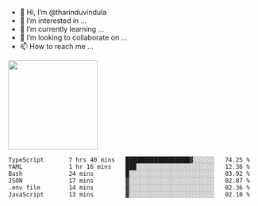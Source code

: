 - 👋 Hi, I’m @tharinduvindula
- 👀 I’m interested in ...
- 🌱 I’m currently learning ...
- 💞️ I’m looking to collaborate on ...
- 📫 How to reach me ...

<!---
tharinduvindula/tharinduvindula is a ✨ special ✨ repository because its `README.md` (this file) appears on your GitHub profile.
You can click the Preview link to take a look at your changes.
--->

<img height="180em" src="https://github-readme-stats.vercel.app/api?username=tharinduvindula&show_icons=true&hide_border=false&&count_private=true&include_all_commits=true" />


<!--START_SECTION:waka-->

```text
TypeScript       7 hrs 40 mins   ██████████████████▓░░░░░░   74.25 %
YAML             1 hr 16 mins    ███░░░░░░░░░░░░░░░░░░░░░░   12.36 %
Bash             24 mins         █░░░░░░░░░░░░░░░░░░░░░░░░   03.92 %
JSON             17 mins         ▓░░░░░░░░░░░░░░░░░░░░░░░░   02.87 %
.env file        14 mins         ▓░░░░░░░░░░░░░░░░░░░░░░░░   02.36 %
JavaScript       13 mins         ▓░░░░░░░░░░░░░░░░░░░░░░░░   02.10 %
```

<!--END_SECTION:waka-->
